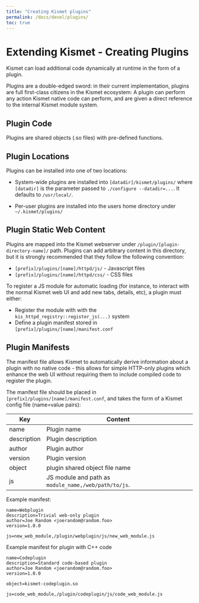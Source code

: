 ```yaml
---
title: "Creating Kismet plugins"
permalink: /docs/devel/plugins/
toc: true
---
```


# Extending Kismet - Creating Plugins

Kismet can load additional code dynamically at runtime in the form of a plugin.

Plugins are a double-edged sword: in their current implementation, plugins are full first-class citizens in the Kismet ecosystem:  A plugin can perform any action Kismet native code can perform, and are given a direct reference to the internal Kismet module system.

## Plugin Code

Plugins are shared objects (.so files) with pre-defined functions.


## Plugin Locations

Plugins can be installed into one of two locations:

* System-wide plugins are installed into `[datadir]/kismet/plugins/` where `[datadir]` is the parameter passed to `./configure --datadir=...`.  It defaults to `/usr/local/`.

* Per-user plugins are installed into the users home directory under `~/.kismet/plugins/`


## Plugin Static Web Content

Plugins are mapped into the Kismet webserver under `/plugin/[plugin-directory-name]/` path.  Plugins can add arbitrary content in this directory, but it is strongly recommended that they follow the following convention:

* `[prefix]/plugins/[name]/httpd/js/` - Javascript files
* `[prefix]/plugins/[name]/httpd/css/` - CSS files

To register a JS module for automatic loading (for instance, to interact with the normal Kismet web UI and add new tabs, details, etc), a plugin must either:

* Register the module with with the `kis_httpd_registry::register_js(...)` system
* Define a plugin manifest stored in `[prefix]/plugins/[name]/manifest.conf`

## Plugin Manifests

The manifest file allows Kismet to automatically derive information about a plugin with no native code - this allows for simple HTTP-only plugins which enhance the web UI without requiring them to include compiled code to register the plugin.

The manifest file should be placed in `[prefix]/plugins/[name]/manifest.conf`, and takes the form of a Kismet config file (name=value pairs):

| Key | Content |
| ---- | ------- |
| name | Plugin name |
| description | Plugin description |
| author | Plugin author |
| version | Plugin version |
| object | plugin shared object file name |
| js | JS module and path as `module_name,/web/path/to/js`.|

Example manifest:
```
name=Webplugin
description=Trivial web-only plugin
author=Joe Random <joerandom@random.foo>
version=1.0.0

js=new_web_module,/plugin/webplugin/js/new_web_module.js
```

Example manifest for plugin with C++ code
```
name=Codeplugin
description=Standard code-based plugin
author=Joe Random <joerandom@random.foo>
version=1.0.0

object=kismet-codeplugin.so

js=code_web_module,/plugin/codeplugin/js/code_web_module.js
```

